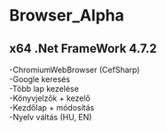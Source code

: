 # Browser_Alpha
## x64 .Net FrameWork 4.7.2
-ChromiumWebBrowser (CefSharp)   
-Google keresés  
-Több lap kezelése  
-Könyvjelzők + kezelő  
-Kezdőlap + módosítás  
-Nyelv váltás (HU, EN)  